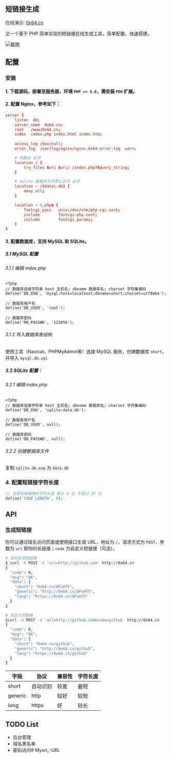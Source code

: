 ## 短链接生成

在线演示: [0x64.cn](https://0x64.cn)

又一个基于 PHP 简单实现的短链接在线生成工具，简单配置，快速搭建。

![截图](./screenshot.png)

## 配置

### 安装
#### 1. 下载源码，部署至服务器，环境 `PHP >= 5.6`，需安装 `PDO` 扩展。
#### 2. 配置 Nginx，参考如下：
```conf
server {
    listen  80;
    server_name  0x64.cn;
    root   /www/0x64.cn;
    index  index.php index.html index.htm;
    
    access_log /dev/null;
    error_log  /var/log/nginx/nginx.0x64.error.log  warn;

    # 伪静态 必须
    location / {
        try_files $uri $uri/ /index.php?$query_string;
    }

    # sqlite 数据库文件禁止访问 必须
    location ~ /(data\.db) {
        deny all;
    }

    location ~ \.php$ {
        fastcgi_pass   unix:/dev/shm/php-cgi.sock;
        include        fastcgi-php.conf;
        include        fastcgi_params;
    }
}
```
#### 3. 配置数据库，支持 MySQL 和 SQLite。

##### 3.1 MySQL 配置

###### 3.1.1 编辑 index.php

```
<?php
// 数据库连接字符串 host 主机名; dbname 数据库名; charset 字符集编码
define('DB_DSN', 'mysql:host=localhost;dbname=short;charset=utf8mb4');

// 数据库用户名
define('DB_USER', 'root');

// 数据库密码
define('DB_PASSWD', '123456');
```

###### 3.1.2 导入数据库表结构
使用工具（Navicat、PHPMyAdmin等）连接 MySQL 服务，创建数据库 `short`，并导入 `mysql.db.sql`

##### 3.2 SQLite 配置：

###### 3.2.1 编辑 index.php

```
<?php
// 数据库连接字符串 host 主机名; dbname 数据库名; charset 字符集编码
define('DB_DSN', 'sqlite:data.db');

// 数据库用户名
define('DB_USER', null);

// 数据库密码
define('DB_PASSWD', null);
```

###### 3.2.2 创建数据库文件
复制 `sqlite.db.exp` 为 `data.db`

### 4. 配置短链接字符长度

```php
// 生成短链接随机字符长度 默认 6 位 不超过 32 位
define('CODE_LENGTH', 6);
```

## API

### 生成短链接
你可以通过域名访问页面或使用接口生成 URL，地址为 `/`，请求方式为 `POST`，参数为 `url` 即你的长链接；`code` 为自定义短链接（可选）。

```bash
# 自动生成短链接
$ curl -X POST -d 'url=http://github.com' http://0x64.cn
{
  "code": 0,
  "msg": "OK",
  "data": {
    "short": "0x64.cn/8FuHf5",
    "generic": "http://0x64.cn/8FuHf5",
    "long": "https://0x64.cn/8FuHf5"
  }
}

# 自定义短链接
$curl -X POST -d 'url=http://github.com&code=github' http://0x64.cn
{
  "code": 0,
  "msg": "OK",
  "data": {
    "short": "0x64.cn/github",
    "generic": "http://0x64.cn/github",
    "long": "https://0x64.cn/github"
  }
}
```

| 字段 | 协议 | 兼容性 | 字符长度 |
| ---- | ---- | ---- | ---- | 
| short | 自动识别 | 较差 | 最短 |
| generic  | http | 较好 | 较短 |
| long  | https | 好 | 较长 |

## TODO List
- 后台管理
- 域名黑名单
- 密码访问# Myori_-URL
